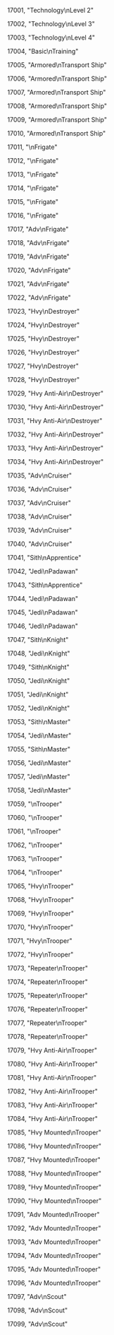 ﻿17001, "Technology\nLevel 2"

17002, "Technology\nLevel 3"

17003, "Technology\nLevel 4"

17004, "Basic\nTraining"

17005, "Armored\nTransport Ship"

17006, "Armored\nTransport Ship"

17007, "Armored\nTransport Ship"

17008, "Armored\nTransport Ship"

17009, "Armored\nTransport Ship"

17010, "Armored\nTransport Ship"

17011, "\nFrigate"

17012, "\nFrigate"

17013, "\nFrigate"

17014, "\nFrigate"

17015, "\nFrigate"

17016, "\nFrigate"

17017, "Adv\nFrigate"

17018, "Adv\nFrigate"

17019, "Adv\nFrigate"

17020, "Adv\nFrigate"

17021, "Adv\nFrigate"

17022, "Adv\nFrigate"

17023, "Hvy\nDestroyer"

17024, "Hvy\nDestroyer"

17025, "Hvy\nDestroyer"

17026, "Hvy\nDestroyer"

17027, "Hvy\nDestroyer"

17028, "Hvy\nDestroyer"

17029, "Hvy Anti-Air\nDestroyer"

17030, "Hvy Anti-Air\nDestroyer"

17031, "Hvy Anti-Air\nDestroyer"

17032, "Hvy Anti-Air\nDestroyer"

17033, "Hvy Anti-Air\nDestroyer"

17034, "Hvy Anti-Air\nDestroyer"

17035, "Adv\nCruiser"

17036, "Adv\nCruiser"

17037, "Adv\nCruiser"

17038, "Adv\nCruiser"

17039, "Adv\nCruiser"

17040, "Adv\nCruiser"

17041, "Sith\nApprentice"

17042, "Jedi\nPadawan"

17043, "Sith\nApprentice"

17044, "Jedi\nPadawan"

17045, "Jedi\nPadawan"

17046, "Jedi\nPadawan"

17047, "Sith\nKnight"

17048, "Jedi\nKnight"

17049, "Sith\nKnight"

17050, "Jedi\nKnight"

17051, "Jedi\nKnight"

17052, "Jedi\nKnight"

17053, "Sith\nMaster"

17054, "Jedi\nMaster"

17055, "Sith\nMaster"

17056, "Jedi\nMaster"

17057, "Jedi\nMaster"

17058, "Jedi\nMaster"

17059, "\nTrooper"

17060, "\nTrooper"

17061, "\nTrooper"

17062, "\nTrooper"

17063, "\nTrooper"

17064, "\nTrooper"

17065, "Hvy\nTrooper"

17068, "Hvy\nTrooper"

17069, "Hvy\nTrooper"

17070, "Hvy\nTrooper"

17071, "Hvy\nTrooper"

17072, "Hvy\nTrooper"

17073, "Repeater\nTrooper"

17074, "Repeater\nTrooper"

17075, "Repeater\nTrooper"

17076, "Repeater\nTrooper"

17077, "Repeater\nTrooper"

17078, "Repeater\nTrooper"

17079, "Hvy Anti-Air\nTrooper"

17080, "Hvy Anti-Air\nTrooper"

17081, "Hvy Anti-Air\nTrooper"

17082, "Hvy Anti-Air\nTrooper"

17083, "Hvy Anti-Air\nTrooper"

17084, "Hvy Anti-Air\nTrooper"

17085, "Hvy Mounted\nTrooper"

17086, "Hvy Mounted\nTrooper"

17087, "Hvy Mounted\nTrooper"

17088, "Hvy Mounted\nTrooper"

17089, "Hvy Mounted\nTrooper"

17090, "Hvy Mounted\nTrooper"

17091, "Adv Mounted\nTrooper"

17092, "Adv Mounted\nTrooper"

17093, "Adv Mounted\nTrooper"

17094, "Adv Mounted\nTrooper"

17095, "Adv Mounted\nTrooper"

17096, "Adv Mounted\nTrooper"

17097, "Adv\nScout"

17098, "Adv\nScout"

17099, "Adv\nScout"

